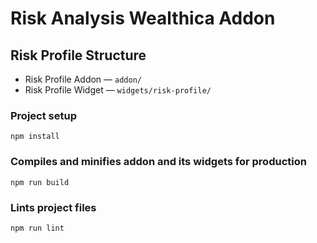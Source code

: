 # Risk Analysis Wealthica Addon

## Risk Profile Structure

- Risk Profile Addon — `addon/`
- Risk Profile Widget — `widgets/risk-profile/`

### Project setup

```
npm install
```

### Compiles and minifies addon and its widgets for production

```
npm run build
```

### Lints project files

```
npm run lint
```
